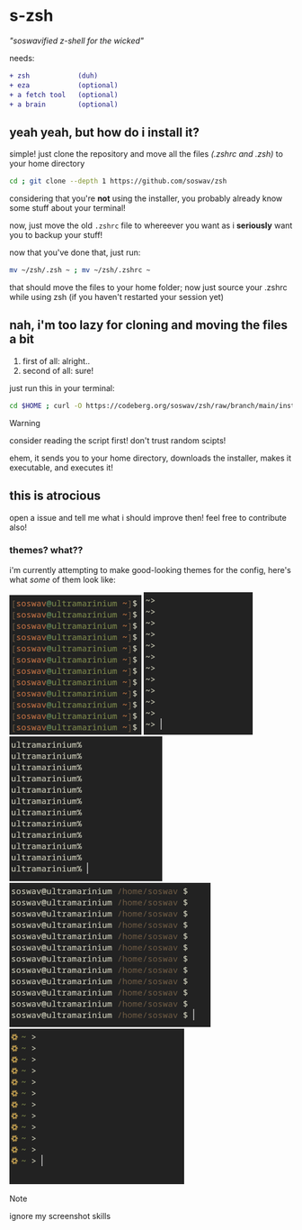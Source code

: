 # s-zsh
*"soswavified z-shell for the wicked"*

needs:
```diff
+ zsh            (duh)
+ eza            (optional)
+ a fetch tool   (optional)
+ a brain        (optional)
```

## yeah yeah, but how do i install it?
simple! just clone the repository and move all the files *(.zshrc and .zsh)* to your home directory

```sh
cd ; git clone --depth 1 https://github.com/soswav/zsh
```
considering that you're **not** using the installer, you probably already know some stuff about your terminal!

now, just move the old `.zshrc` file to whereever you want as i **seriously** want you to backup your stuff!

now that you've done that, just run:
```sh
mv ~/zsh/.zsh ~ ; mv ~/zsh/.zshrc ~
```
that should move the files to your home folder; now just source your .zshrc while using zsh (if you haven't restarted your session yet)

## nah, i'm too lazy for cloning and moving the files a bit
1. first of all: alright..
2. second of all: sure!

just run this in your terminal:
```sh
cd $HOME ; curl -O https://codeberg.org/soswav/zsh/raw/branch/main/installer.sh ; chmod u+x installer.sh ; ./installer.sh
```
>[!WARNING]
> consider reading the script first! don't trust random scipts!

ehem, it sends you to your home directory, downloads the installer, makes it executable, and executes it!

## this is atrocious
open a issue and tell me what i should improve then! feel free to contribute also!

### themes? what??
i'm currently attempting to make good-looking themes for the config, here's what *some* of them look like:

![](./assets/rainbowBash.png "rainbowBash")
![](./assets/elvishDefault.png "elvishDefault")
![](./assets/weirdDefault.png "weirdDefault")
![](./assets/guideToZSH.png "guideToZSH")
![](./assets/nixTheme.png "nixTheme")

>[!NOTE]
>ignore my screenshot skills
